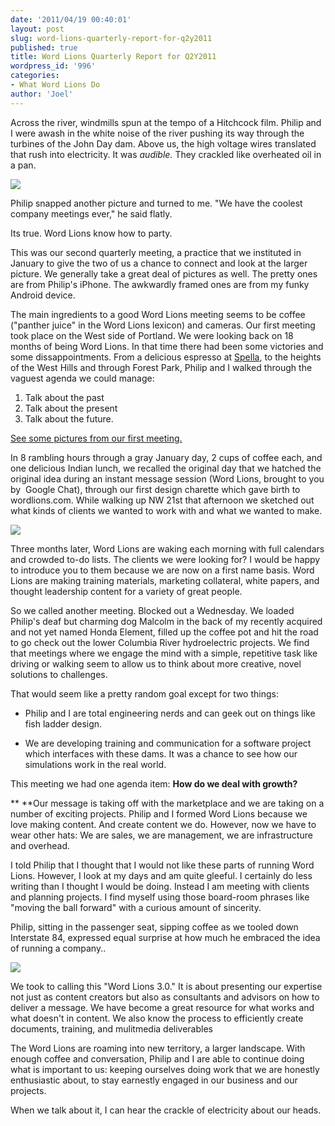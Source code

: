 ```yaml
---
date: '2011/04/19 00:40:01'
layout: post
slug: word-lions-quarterly-report-for-q2y2011
published: true
title: Word Lions Quarterly Report for Q2Y2011
wordpress_id: '996'
categories:
- What Word Lions Do
author: 'Joel'
---
```


Across the river, windmills spun at the tempo of a Hitchcock film. Philip and I were awash in the white noise of the river pushing its way through the turbines of the John Day dam. Above us, the high voltage wires translated that rush into electricity. It was _audible._ They crackled like overheated oil in a pan.

[![](http://wordlions.com/wp-content/uploads/2011/04/PowerLinesatJohnDay-300x225.jpg)](http://wordlions.com/wp-content/uploads/2011/04/PowerLinesatJohnDay.jpg)

Philip snapped another picture and turned to me. "We have the coolest company meetings ever," he said flatly.

Its true. Word Lions know how to party.

This was our second quarterly meeting, a practice that we instituted in January to give the two of us a chance to connect and look at the larger picture. We generally take a great deal of pictures as well. The pretty ones are from Philip's iPhone. The awkwardly framed ones are from my funky Android device.

The main ingredients to a good Word Lions meeting seems to be coffee ("panther juice" in the Word Lions lexicon) and cameras. Our first meeting took place on the West side of Portland. We were looking back on 18 months of being Word Lions. In that time there had been some victories and some dissappointments. From a delicious espresso at [Spella](http://spellacaffe.com/), to the heights of the West Hills and through Forest Park, Philip and I walked through the vaguest agenda we could manage:

1. Talk about the past
2. Talk about the present
3. Talk about the future.

[See some pictures from our first meeting.](http://wordlions.com/965/photos-from-word-lions-2011-q1-vision-meeting/)

In 8 rambling hours through a gray January day, 2 cups of coffee each, and one delicious Indian lunch, we recalled the original day that we hatched the original idea during an instant message session (Word Lions, brought to you by  Google Chat), through our first design charette which gave birth to wordlions.com. While walking up NW 21st that afternoon we sketched out what kinds of clients we wanted to work with and what we wanted to make.

![](http://wordlions.com/wp-content/uploads/2011/04/IMG_1368-2.jpg)

Three months later, Word Lions are waking each morning with full calendars and crowded to-do lists. The clients we were looking for? I would be happy to introduce you to them because we are now on a first name basis. Word Lions are making training materials, marketing collateral, white papers, and thought leadership content for a variety of great people.

So we called another meeting. Blocked out a Wednesday. We loaded Philip's deaf but charming dog Malcolm in the back of my recently acquired and not yet named Honda Element, filled up the coffee pot and hit the road to go check out the lower Columbia River hydroelectric projects. We find that meetings where we engage the mind with a simple, repetitive task like driving or walking seem to allow us to think about more creative, novel solutions to challenges.

That would seem like a pretty random goal except for two things:



	
* Philip and I are total engineering nerds and can geek out on things like fish ladder design.

	
* We are developing training and communication for a software project which interfaces with these dams. It was a chance to see how our simulations work in the real world.


This meeting we had one agenda item: **How do we deal with growth?**

** **Our message is taking off with the marketplace and we are taking on a number of exciting projects. Philip and I formed Word Lions because we love making content. And create content we do. However, now we have to wear other hats: We are sales, we are management, we are infrastructure and overhead.

I told Philip that I thought that I would not like these parts of running Word Lions. However, I look at my days and am quite gleeful. I certainly do less writing than I thought I would be doing. Instead I am meeting with clients and planning projects. I find myself using those board-room phrases like "moving the ball forward" with a curious amount of sincerity.

Philip, sitting in the passenger seat, sipping coffee as we tooled down Interstate 84, expressed equal surprise at how much he embraced the idea of running a company..

[![](http://wordlions.com/wp-content/uploads/2011/04/IMG_1912-300x225.jpg)](http://wordlions.com/wp-content/uploads/2011/04/IMG_1912.jpg)

We took to calling this "Word Lions 3.0." It is about presenting our expertise not just as content creators but also as consultants and advisors on how to deliver a message. We have become a great resource for what works and what doesn't in content. We also know the process to efficiently create documents, training, and mulitmedia deliverables

The Word Lions are roaming into new territory, a larger landscape. With enough coffee and conversation, Philip and I are able to continue doing what is important to us: keeping ourselves doing work that we are honestly enthusiastic about, to stay earnestly engaged in our business and our projects.

When we talk about it, I can hear the crackle of electricity about our heads.
